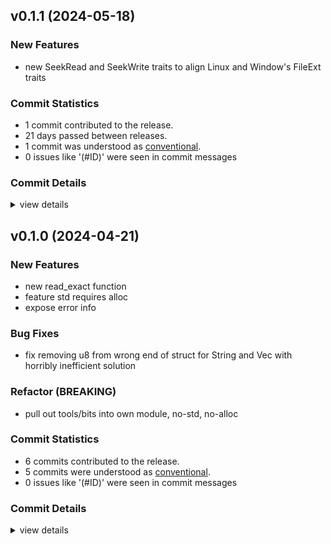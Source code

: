 

## v0.1.1 (2024-05-18)

### New Features

 - <csr-id-bbb9ff39051ec49313c297d6a4217532b9228390/> new SeekRead and SeekWrite traits to align Linux and Window's FileExt traits

### Commit Statistics

<csr-read-only-do-not-edit/>

 - 1 commit contributed to the release.
 - 21 days passed between releases.
 - 1 commit was understood as [conventional](https://www.conventionalcommits.org).
 - 0 issues like '(#ID)' were seen in commit messages

### Commit Details

<csr-read-only-do-not-edit/>

<details><summary>view details</summary>

 * **Uncategorized**
    - New SeekRead and SeekWrite traits to align Linux and Window's FileExt traits ([`bbb9ff3`](https://github.com/spmadden/irox/commit/bbb9ff39051ec49313c297d6a4217532b9228390))
</details>

## v0.1.0 (2024-04-21)

<csr-id-05c5b84578474138d78211db2763e11a7bb3a925/>

### New Features

 - <csr-id-a63f11ed48e14aac3ac0d9cd058c78771c5c2d8c/> new read_exact function
 - <csr-id-5618cf8e7290900915b3cd23d87191253de4cd3e/> feature std requires alloc
 - <csr-id-a63123ab8fc28fa775ad02aacfb13081f8c03faf/> expose error info

### Bug Fixes

 - <csr-id-91da08c9b855233a77b7e0df369d70736eaeabc9/> fix removing u8 from wrong end of struct for String and Vec with horribly inefficient solution

### Refactor (BREAKING)

 - <csr-id-05c5b84578474138d78211db2763e11a7bb3a925/> pull out tools/bits into own module, no-std, no-alloc

### Commit Statistics

<csr-read-only-do-not-edit/>

 - 6 commits contributed to the release.
 - 5 commits were understood as [conventional](https://www.conventionalcommits.org).
 - 0 issues like '(#ID)' were seen in commit messages

### Commit Details

<csr-read-only-do-not-edit/>

<details><summary>view details</summary>

 * **Uncategorized**
    - Release irox-bits v0.1.0 ([`6a51458`](https://github.com/spmadden/irox/commit/6a51458cde4fb1be4303792e68c476330b479a27))
    - Fix removing u8 from wrong end of struct for String and Vec with horribly inefficient solution ([`91da08c`](https://github.com/spmadden/irox/commit/91da08c9b855233a77b7e0df369d70736eaeabc9))
    - New read_exact function ([`a63f11e`](https://github.com/spmadden/irox/commit/a63f11ed48e14aac3ac0d9cd058c78771c5c2d8c))
    - Feature std requires alloc ([`5618cf8`](https://github.com/spmadden/irox/commit/5618cf8e7290900915b3cd23d87191253de4cd3e))
    - Expose error info ([`a63123a`](https://github.com/spmadden/irox/commit/a63123ab8fc28fa775ad02aacfb13081f8c03faf))
    - Pull out tools/bits into own module, no-std, no-alloc ([`05c5b84`](https://github.com/spmadden/irox/commit/05c5b84578474138d78211db2763e11a7bb3a925))
</details>

